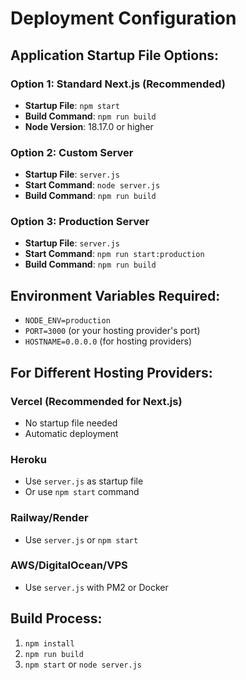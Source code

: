 # Deployment Configuration

## Application Startup File Options:

### Option 1: Standard Next.js (Recommended)

- **Startup File**: `npm start`
- **Build Command**: `npm run build`
- **Node Version**: 18.17.0 or higher

### Option 2: Custom Server

- **Startup File**: `server.js`
- **Start Command**: `node server.js`
- **Build Command**: `npm run build`

### Option 3: Production Server

- **Startup File**: `server.js`
- **Start Command**: `npm run start:production`
- **Build Command**: `npm run build`

## Environment Variables Required:

- `NODE_ENV=production`
- `PORT=3000` (or your hosting provider's port)
- `HOSTNAME=0.0.0.0` (for hosting providers)

## For Different Hosting Providers:

### Vercel (Recommended for Next.js)

- No startup file needed
- Automatic deployment

### Heroku

- Use `server.js` as startup file
- Or use `npm start` command

### Railway/Render

- Use `server.js` or `npm start`

### AWS/DigitalOcean/VPS

- Use `server.js` with PM2 or Docker

## Build Process:

1. `npm install`
2. `npm run build`
3. `npm start` or `node server.js`
